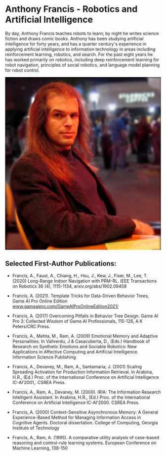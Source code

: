 # Anthony Francis - Robotics and Artificial Intelligence

By day, Anthony Francis teaches robots to learn; by night he writes science fiction and draws comic books. Anthony has been studying artificial intelligence for forty years, and has a quarter century's experience in applying artificial intelligence to information technology in areas including reinforcement learning, robotics, and search. For the past eight years he has worked primarily on robotics, including deep reinforcement learning for robot navigation, principles of social robotics, and language model planning for robot control.

![Anthony Francis](images/coffeetaur.png)


##  Selected First-Author Publications:
* Francis, A., Faust, A., Chiang, H., Hsu, J., Kew, J., Fiser, M., Lee, T. (2020) Long-Range Indoor Navigation with PRM-RL. IEEE Transactions on Robotics 36 (4), 1115-1134, arxiv.org/abs/1902.09458

* Francis, A. (2021). Template Tricks for Data-Driven Behavior Trees, Game AI Pro Online Edition www.gameaipro.com/GameAIProOnlineEdition2021/

* Francis, A. (2017) Overcoming Pitfalls in Behavior Tree Design. Game AI Pro 3: Collected Wisdom of Game AI Professionals, 115-126, A K Peters/CRC Press.

* Francis, A., Mehta, M., Ram, A. (2009) Emotional Memory and Adaptive Personalities. In Vallverdu, J & Casacuberta, D., (Eds.)  Handbook of Research on Synthetic Emotions and Sociable Robotics: New Applications in Affective Computing and Artificial Intelligence. Information Science Publishing.

* Francis, A., Devaney, M., Ram, A., Santamaria, J. (2001) Scaling Spreading Activation for Production Information Retrieval. In Arabina, H.R., (Ed.)  Proc. of the International Conference on Artificial Intelligence IC-AI’2001,. CSREA Press.

* Francis, A., Ram, A., Devaney, M. (2000). IRIA: The Information Research Intelligent Assistant. In Arabina, H.R., (Ed.)  Proc. of the International Conference on Artificial Intelligence IC-AI’2000. CSREA Press.

* Francis, A. (2000) Context-Sensitive Asynchronous Memory: A General Experience-Based Method for Managing Information Access in Cognitive Agents.  Doctoral dissertation. College of Computing, Georgia Institute of Technology

* Francis, A., Ram, A. (1995). A comparative utility analysis of case-based reasoning and control-rule learning systems. European Conference on Machine Learning, 138-150
